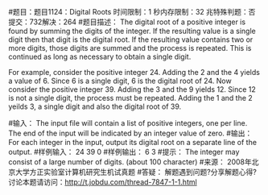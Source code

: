 #题目：题目1124：Digital Roots
时间限制：1 秒内存限制：32 兆特殊判题：否提交：732解决：264
#题目描述：
The digital root of a positive integer is found by summing the digits of the integer. If the resulting value is a single digit then that digit is the digital root. If the resulting value contains two or more digits, those digits are summed and the process is repeated. This is continued as long as necessary to obtain a single digit.

For example, consider the positive integer 24. Adding the 2 and the 4 yields a value of 6. Since 6 is a single digit, 6 is the digital root of 24. Now consider the positive integer 39. Adding the 3 and the 9 yields 12. Since 12 is not a single digit, the process must be repeated. Adding the 1 and the 2 yeilds 3, a single digit and also the digital root of 39.

#输入：
The input file will contain a list of positive integers, one per line. 
The end of the input will be indicated by an integer value of zero.
#输出：
For each integer in the input, output its digital root on a separate line of the output.
#样例输入：
24
39
0
#样例输出：
6
3
#提示：
The integer may consist of a large number of digits.
(about 100 character)
#来源：
2008年北京大学方正实验室计算机研究生机试真题
#答疑：
解题遇到问题?分享解题心得?讨论本题请访问：http://t.jobdu.com/thread-7847-1-1.html
